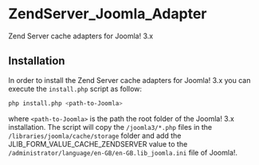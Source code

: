 ZendServer_Joomla_Adapter
=========================

Zend Server cache adapters for Joomla! 3.x

Installation
------------

In order to install the Zend Server cache adapters for Joomla! 3.x you can
execute the `install.php` script as follow:

```bash
php install.php <path-to-Joomla>
```

where `<path-to-Joomla>` is the path the root folder of the Joomla! 3.x installation.
The script will copy the `/joomla3/*.php` files in the `/libraries/joomla/cache/storage`
folder and add the JLIB_FORM_VALUE_CACHE_ZENDSERVER value to the 
`/administrator/language/en-GB/en-GB.lib_joomla.ini` file of Joomla!.

